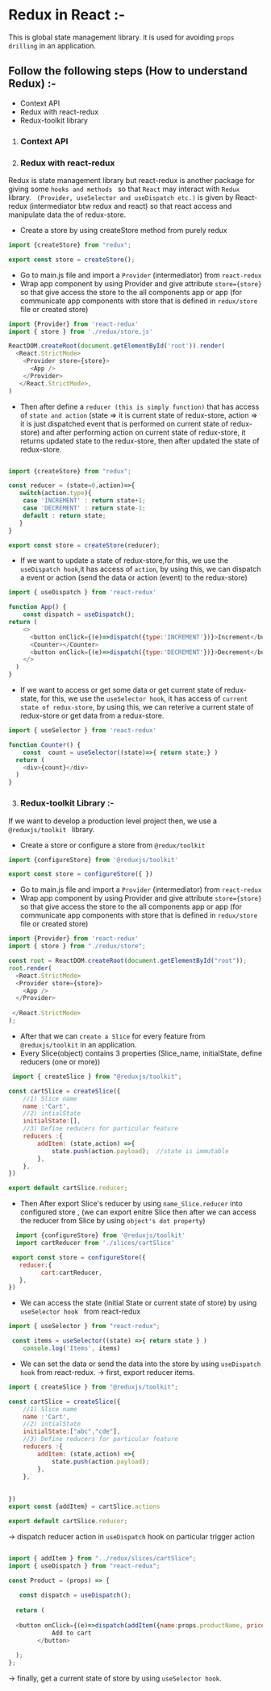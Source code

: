 # Redux in React :-
This is global state management library. it is used for avoiding `props drilling` in an application.






## Follow the following steps (How to understand Redux) :-
- Context API
- Redux with react-redux
- Redux-toolkit library

1) ### Context API








2) ### Redux  with react-redux
 Redux is state management library but react-redux is another package for giving some `hooks and methods ` so that `React` may interact with `Redux` library.
 ` (Provider, useSelector and useDispatch etc.)` is given by React-redux (intermediator btw redux and react) so that react access and manipulate data the of redux-store.


- Create a store by using createStore method from purely redux
```js
import {createStore} from "redux";

export const store = createStore(); 

```

- Go to main.js file and import a `Provider` (intermediator) from `react-redux` 
- Wrap app component by using Provider and give attribute `store={store}` so that give access the store to the all components app or app (for communicate app components with store that is defined in `redux/store` file or created store)

```js
import {Provider} from 'react-redux'
import { store } from './redux/store.js'

ReactDOM.createRoot(document.getElementById('root')).render(
  <React.StrictMode>
    <Provider store={store}>
      <App />
    </Provider>
   </React.StrictMode>,
)
```

- Then after define a `reducer (this is simply function)` that has access of `state and action` (state => it is current state of redux-store, action => it is just dispatched event that is performed on current state of redux-store) and after performing action on current state of redux-store, it returns updated state to the redux-store, then after updated the state of redux-store.

```js

import {createStore} from "redux";

const reducer = (state=0,action)=>{
   switch(action.type){
    case 'INCREMENT' : return state+1;
    case 'DECREMENT' : return state-1;
    default : return state;
   }
}

export const store = createStore(reducer); 
```

- If we want to update  a state of redux-store,for this, we use the `useDispatch hook`,it has access of `action`, by using this, we  can dispatch a event or action (send the data or action (event) to the redux-store)

```js
import { useDispatch } from 'react-redux'

function App() {
    const dispatch = useDispatch();
return (
    <>
      <button onClick={(e)=>dispatch({type:'INCREMENT'})}>Increment</button>
      <Counter></Counter>
      <button onClick={(e)=>dispatch({type:'DECREMENT'})}>Decrement</button>
    </>
  )
}
```

- If we want to access or get some data or get current state of redux-state, for this, we use the `useSelector hook`, it has access of `current state of redux-store`, by using this, we can reterive a current state of redux-store or get data from a redux-store.

```js
import { useSelector } from 'react-redux'

function Counter() {
    const  count = useSelector((state)=>{ return state;} )
  return (
    <div>{count}</div>
  )
}
```

3) ### Redux-toolkit Library :-
If we want to develop a production level project then, we use a `@reduxjs/toolkit ` library.

- Create a store or configure a store from `@redux/toolkit`

```js
import {configureStore} from '@reduxjs/toolkit'

export const store = configureStore({ })
```

- Go to main.js file and import a `Provider` (intermediator) from `react-redux` 
- Wrap app component by using Provider and give attribute `store={store}` so that give access the store to the all components app or app (for communicate app components with store that is defined in `redux/store` file or created store)

```js
import {Provider} from 'react-redux'
import { store } from "./redux/store";

const root = ReactDOM.createRoot(document.getElementById("root"));
root.render(
  <React.StrictMode>
  <Provider store={store}>
    <App />
  </Provider>
    
 </React.StrictMode>
);

```

- After that we can `create a Slice` for every feature from `@reduxjs/toolkit` in an application.
- Every Slice(object) contains 3 properties (Slice_name, initialState, define reducers (one or more))

```js
 import { createSlice } from "@reduxjs/toolkit";

const cartSlice = createSlice({
    //1) Slice name
    name :'Cart', 
    //2) intialState
    initialState:[], 
    //3) Define reducers for particular feature
    reducers :{
        addItem: (state,action) =>{
            state.push(action.payload);  //state is immutable 
        },
    },
})

export default cartSlice.reducer;

```
- Then After export Slice's reducer by using `name_Slice.reducer` into configured store , (we can export enitre Slice then after we can access the reducer from Slice by using `object's dot property`)

```js
  import {configureStore} from '@reduxjs/toolkit'
  import cartReducer from './slices/cartSlice'

 export const store = configureStore({
   reducer:{
         cart:cartReducer,
   },
})
```
- We can access the state (initial State or current state of store) by using `useSelector hook ` from react-redux

```js
import { useSelector } from "react-redux";

 const items = useSelector((state) =>{ return state } )
    console.log('Items', items)

```
- We can set the data or send the data into the store by using `useDispatch hook` from react-redux.
-> first, export reducer items.
```js
import { createSlice } from "@reduxjs/toolkit";

const cartSlice = createSlice({
    //1) Slice name
    name :'Cart', 
    //2) intialState
    initialState:["abc","cde"], 
    //3) Define reducers for particular feature
    reducers :{
        addItem: (state,action) =>{
            state.push(action.payload); 
        },
    },
    
  
})
export const {addItem} = cartSlice.actions

export default cartSlice.reducer;

```
-> dispatch reducer action in `useDispatch` hook on particular trigger action 

```js

import { addItem } from "../redux/slices/cartSlice";
import { useDispatch } from "react-redux";

const Product = (props) => {
   
   const dispatch = useDispatch();
  
  return (
   
  <button onClick={(e)=>dispatch(addItem({name:props.productName, price:props.price}))} className="btn btn-primary">
            Add to cart
        </button>
      
  );
};

```

-> finally, get a current state of store by using `useSelector hook`.







